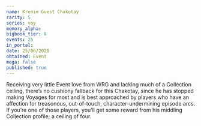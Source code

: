 ```yaml
---
name: Krenim Guest Chakotay
rarity: 5
series: voy
memory_alpha:
bigbook_tier: 8
events: 25
in_portal:
date: 25/06/2020
obtained: Event
mega: false
published: true
---
```


Receiving very little Event love from WRG and lacking much of a Collection ceiling, there’s no cushiony fallback for this Chakotay, since he has stopped making Voyages for most and is best approached by players who have an affection for treasonous, out-of-touch, character-undermining episode arcs. If you’re one of those players, you’ll get some reward from his middling Collection profile; a ceiling of four.

